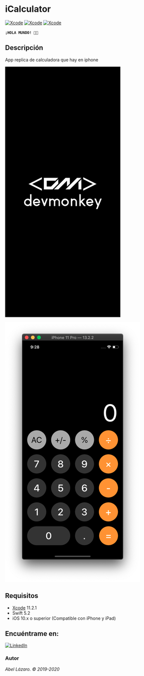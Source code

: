# iCalculator

[![Xcode](https://img.shields.io/badge/Xcode-11.2.1-blue)]()
[![Xcode](https://img.shields.io/badge/Swift-5.2-orange)]()
[![Xcode](https://img.shields.io/badge/iOS-10.x%2B-lightgrey)]()

**`¡HOLA MUNDO! 👋🏼`**

## Descripción
App replica de calculadora que hay en iphone 

![Screenshot](./Screens/splashScreen.png)

![Screenshot](./Screens/mainScreen.png)

## Requisitos
* [Xcode](https://developer.apple.com/xcode/) 11.2.1
* Swift 5.2
* iOS 10.x o superior (Compatible con iPhone y iPad)

## Encuéntrame en:
<!--[![Facebook](https://img.shields.io/badge/Facebook-devm0nk3y-blue.svg?style=for-the-badge)](https://facebook.com/devm0nk3y)
[![Twitter](https://img.shields.io/badge/twitter-@devm0nk3y-blue.svg?style=for-the-badge)](https://twitter.com/devm0nk3y)-->
[![LinkedIn](https://img.shields.io/badge/LinkedIn-AbelLázaro-blue.svg?style=for-the-badge)](https://www.linkedin.com/in/abellazaro/)

### Autor
*Abel Lázaro. © 2019-2020*
